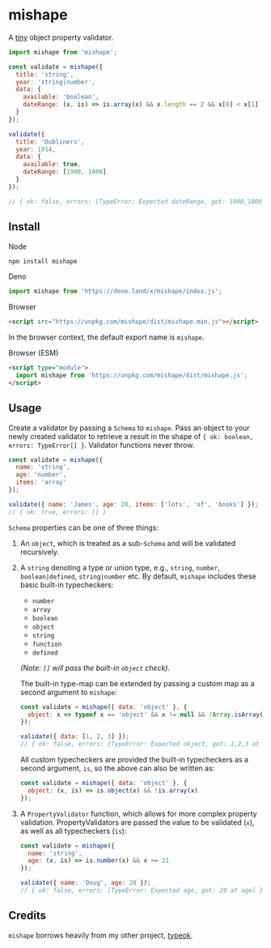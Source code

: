 
# mishape

A [tiny](https://bundlephobia.com/package/mishape) object property validator.

```js
import mishape from 'mishape';

const validate = mishape({
  title: 'string',
  year: 'string|number',
  data: {
    available: 'boolean',
    dateRange: (x, is) => is.array(x) && x.length == 2 && x[0] < x[1]
  }
});

validate({
  title: 'Dubliners',
  year: 1914,
  data: {
    available: true,
    dateRange: [1900, 1800]
  }
});

// { ok: false, errors: [TypeError: Expected dateRange, got: 1900,1800 at data.dateRange] }
```

## Install

Node
```bash
npm install mishape
```

Deno
```js
import mishape from 'https://deno.land/x/mishape/index.js';
```

Browser
```html
<script src="https://unpkg.com/mishape/dist/mishape.min.js"></script>
```

In the browser context, the default export name is `mishape`.

Browser (ESM)
```html
<script type="module">
  import mishape from 'https://unpkg.com/mishape/dist/mishape.js';
</script>
```

## Usage

Create a validator by passing a `Schema` to `mishape`. Pass an object to your newly created validator to retrieve a result in the shape of `{ ok: boolean, errors: TypeError[] }`. Validator functions never throw.

```js
const validate = mishape({
  name: 'string',
  age: 'number',
  items: 'array'
});

validate({ name: 'James', age: 28, items: ['lots', 'of', 'books'] });
// { ok: true, errors: [] }
```

`Schema` properties can be one of three things:

1. An `object`, which is treated as a sub-`Schema` and will be validated recursively.

2. A `string` denoting a type or union type, e.g., `string`, `number`, `boolean|defined`, `string|number` etc. By default, `mishape` includes these basic built-in typecheckers:

    * `number`
    * `array`
    * `boolean`
    * `object`
    * `string`
    * `function`
    * `defined`

    *(Note: `[]` will pass the built-in `object` check)*.

    The built-in type-map can be extended by passing a custom map as a second argument to `mishape`:

    ```js
    const validate = mishape({ data: 'object' }, {
      object: x => typeof x == 'object' && x != null && !Array.isArray(x)
    });

    validate({ data: [1, 2, 3] });
    // { ok: false, errors: [TypeError: Expected object, got: 1,2,3 at data] }
    ```

    All custom typecheckers are provided the built-in typecheckers as a second argument, `is`, so the above can also be written as:

    ```js
    const validate = mishape({ data: 'object' }, {
      object: (x, is) => is.object(x) && !is.array(x)
    });
    ```

3. A `PropertyValidator` function, which allows for more complex property validation. PropertyValidators are passed the value to be validated (`x`), as well as all typecheckers (`is`):

    ```js
    const validate = mishape({
      name: 'string',
      age: (x, is) => is.number(x) && x >= 21
    });

    validate({ name: 'Doug', age: 20 });
    // { ok: false, errors: [TypeError: Expected age, got: 20 at age] }
    ```

## Credits

`mishape` borrows heavily from my other project, [typeok](https://github.com/kevinfiol/typeok).
